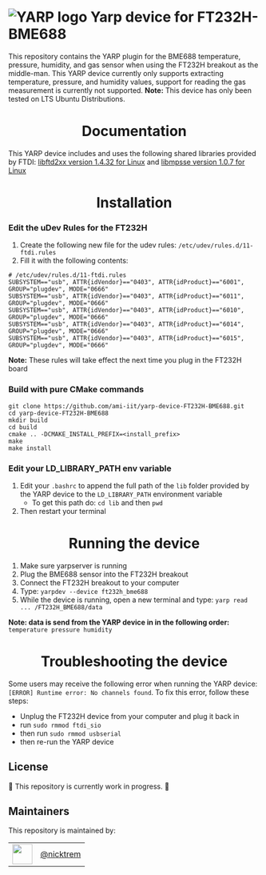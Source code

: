 ![YARP logo](https://raw.githubusercontent.com/robotology/yarp/master/doc/images/yarp-robot-24.png "yarp-device-FT232H-BME688")
Yarp device for FT232H-BME688
=====================

This repository contains the YARP plugin for the BME688 temperature, pressure, humidity, and gas sensor when using the FT232H breakout as the middle-man. This YARP device currently only supports extracting temperature, pressure, and humidity values, support for reading the gas measurement is currently not supported. **Note:** This device has only been tested on LTS Ubuntu Distributions.

<h1 align="center"> Documentation </h1>

This YARP device includes and uses the following shared libraries provided by FTDI: [libftd2xx version 1.4.32 for Linux](https://ftdichip.com/drivers/d2xx-drivers/) and [libmpsse version 1.0.7 for Linux](https://ftdichip.com/software-examples/mpsse-projects/libmpsse-i2c-examples/)

<h1 align="center"> Installation </h1>

### Edit the uDev Rules for the FT232H
1) Create the following new file for the udev rules: `/etc/udev/rules.d/11-ftdi.rules`
2) Fill it with the following contents:
```
# /etc/udev/rules.d/11-ftdi.rules
SUBSYSTEM=="usb", ATTR{idVendor}=="0403", ATTR{idProduct}=="6001", GROUP="plugdev", MODE="0666"
SUBSYSTEM=="usb", ATTR{idVendor}=="0403", ATTR{idProduct}=="6011", GROUP="plugdev", MODE="0666"
SUBSYSTEM=="usb", ATTR{idVendor}=="0403", ATTR{idProduct}=="6010", GROUP="plugdev", MODE="0666"
SUBSYSTEM=="usb", ATTR{idVendor}=="0403", ATTR{idProduct}=="6014", GROUP="plugdev", MODE="0666"
SUBSYSTEM=="usb", ATTR{idVendor}=="0403", ATTR{idProduct}=="6015", GROUP="plugdev", MODE="0666"
```
**Note:** These rules will take effect the next time you plug in the FT232H board

### Build with pure CMake commands

~~~
git clone https://github.com/ami-iit/yarp-device-FT232H-BME688.git
cd yarp-device-FT232H-BME688
mkdir build
cd build
cmake .. -DCMAKE_INSTALL_PREFIX=<install_prefix>
make
make install
~~~

### Edit your LD_LIBRARY_PATH env variable
1) Edit your `.bashrc` to append the full path of the `lib` folder provided by the YARP device to the `LD_LIBRARY_PATH` environment variable
    - To get this path do:  `cd lib` and then `pwd`
2) Then restart your terminal


<h1 align="center"> Running the device </h1>

1) Make sure yarpserver is running
2) Plug the BME688 sensor into the FT232H breakout
3) Connect the FT232H breakout to your computer
4) Type: `yarpdev --device ft232h_bme688`
5) While the device is running, open a new terminal and type: `yarp read ... /FT232H_BME688/data`

**Note: data is send from the YARP device in in the following order:** `temperature pressure humidity`


<h1 align="center"> Troubleshooting the device </h1>

Some users may receive the following error when running the YARP device: `[ERROR] Runtime error: No channels found`. To fix this error, follow these steps:
- Unplug the FT232H device from your computer and plug it back in
- run `sudo rmmod ftdi_sio`
- then run `sudo rmmod usbserial`
- then re-run the YARP device


License
---------

:construction: This repository is currently work in progress. :construction:

Maintainers
--------------
This repository is maintained by:

| | |
|:---:|:---:|
| [<img src="https://github.com/nicktrem.png" width="40">](https://github.com/nicktrem) | [@nicktrem](https://github.com/nicktrem) |
